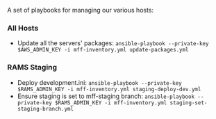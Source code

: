 A set of playbooks for managing our various hosts:

### All Hosts
* Update all the servers' packages:  `ansible-playbook --private-key $AWS_ADMIN_KEY -i mff-inventory.yml update-packages.yml`

### RAMS Staging
* Deploy development.ini: `ansible-playbook --private-key $RAMS_ADMIN_KEY -i mff-inventory.yml staging-deploy-dev.yml`
* Ensure staging is set to mff-staging branch: `ansible-playbook --private-key $RAMS_ADMIN_KEY -i mff-inventory.yml staging-set-staging-branch.yml`
